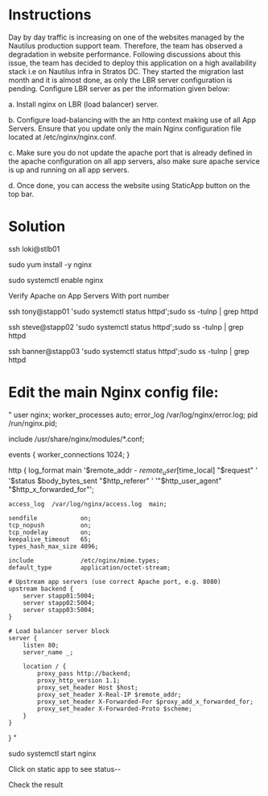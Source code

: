 # Instructions
Day by day traffic is increasing on one of the websites managed by the Nautilus production support team. Therefore, the team has observed a degradation in website performance. Following discussions about this issue, the team has decided to deploy this application on a high availability stack i.e on Nautilus infra in Stratos DC. They started the migration last month and it is almost done, as only the LBR server configuration is pending. Configure LBR server as per the information given below:

a. Install nginx on LBR (load balancer) server.

b. Configure load-balancing with the an http context making use of all App Servers. Ensure that you update only the main Nginx configuration file located at /etc/nginx/nginx.conf.

c. Make sure you do not update the apache port that is already defined in the apache configuration on all app servers, also make sure apache service is up and running on all app servers.

d. Once done, you can access the website using StaticApp button on the top bar.

# Solution

ssh loki@stlb01

sudo yum install -y nginx

sudo systemctl enable nginx

Verify Apache on App Servers With port number 

ssh tony@stapp01 'sudo systemctl status httpd';sudo ss -tulnp | grep httpd

ssh steve@stapp02 'sudo systemctl status httpd';sudo ss -tulnp | grep httpd

ssh banner@stapp03 'sudo systemctl status httpd';sudo ss -tulnp | grep httpd

# Edit the main Nginx config file:

"
user nginx;
worker_processes auto;
error_log /var/log/nginx/error.log;
pid /run/nginx.pid;


include /usr/share/nginx/modules/*.conf;

events {
    worker_connections 1024;
}

http {
    log_format  main  '$remote_addr - $remote_user [$time_local] "$request" '
                      '$status $body_bytes_sent "$http_referer" '
                      '"$http_user_agent" "$http_x_forwarded_for"';

    access_log  /var/log/nginx/access.log  main;

    sendfile            on;
    tcp_nopush          on;
    tcp_nodelay         on;
    keepalive_timeout   65;
    types_hash_max_size 4096;

    include             /etc/nginx/mime.types;
    default_type        application/octet-stream;

    # Upstream app servers (use correct Apache port, e.g. 8080)
    upstream backend {
        server stapp01:5004;
        server stapp02:5004;
        server stapp03:5004;
    }

    # Load balancer server block
    server {
        listen 80;
        server_name _;

        location / {
            proxy_pass http://backend;
            proxy_http_version 1.1;
            proxy_set_header Host $host;
            proxy_set_header X-Real-IP $remote_addr;
            proxy_set_header X-Forwarded-For $proxy_add_x_forwarded_for;
            proxy_set_header X-Forwarded-Proto $scheme;
        }
    }
}
"

sudo systemctl start nginx

Click on static app to see status--

Check the result 
